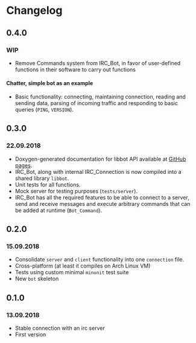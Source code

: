 # Changelog

## 0.4.0
### WIP
* Remove Commands system from IRC_Bot, in favor of user-defined functions in 
  their software to carry out functions
#### Chatter, simple bot as an example
* Basic functionality: connecting, maintaining connection, reading and sending
  data, parsing of incoming traffic and responding to basic queries (`PING`,
  `VERSION`).

## 0.3.0
### 22.09.2018
* Doxygen-generated documentation for libbot API available at 
  [GitHub pages](https://makos.github.io/ircbot.c/index.html).
* IRC_Bot, along with internal IRC_Connection is now compiled into a shared 
  library `libbot`.
* Unit tests for all functions.
* Mock server for testing purposes (`tests/server`).
* IRC_Bot has all the required features to be able to connect to a server, send 
  and receive messages and execute arbitrary commands that can be added at 
  runtime (`Bot_Command`).

## 0.2.0 
### 15.09.2018
* Consolidate `server` and `client` functionality into one `connection` file.
* Cross-platform (at least it compiles on Arch Linux VM)
* Tests using custom minimal `minunit` test suite
* New `bot` skeleton

## 0.1.0 
### 13.09.2018
* Stable connection with an irc server
* First version
